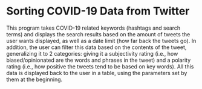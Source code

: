 # Sorting COVID-19 Data from Twitter

This program takes COVID-19 related keywords (hashtags and search terms) and displays the search results based on the amount of tweets the user wants displayed, as well as a date limit (how far back the tweets go). In addition, the user can filter this data based on the contents of the tweet, generalizing it to 2 categories: giving it a subjectivity rating (i.e., how biased/opinionated are the words and phrases in the tweet) and a polarity rating (i.e., how positive the tweets tend to be based on key words). All this data is displayed back to the user in a table, using the parameters set by them at the beginning.
